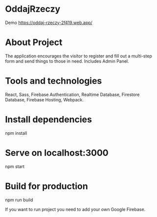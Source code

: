 # OddajRzeczy
Demo
https://oddaj-rzeczy-2f419.web.app/

# About Project
The application encourages the visitor to register and fill out a multi-step form and send things to those in need. Includes Admin Panel.

# Tools and technologies
React, Sass, Firebase Authentication, Realtime Database, Firestore Database, Firebase Hosting, Webpack.

# Install dependencies
npm install

# Serve on localhost:3000
npm start

# Build for production
npm run build

If you want to run project you need to add your own Google Firebase.
